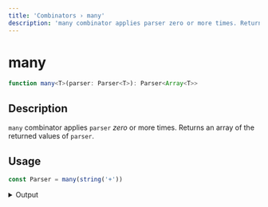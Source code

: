 ```yaml
---
title: 'Сombinators › many'
description: 'many combinator applies parser zero or more times. Returns an array of the returned values of parser.'
---
```


# many

```typescript {{ withLineNumbers: false }}
function many<T>(parser: Parser<T>): Parser<Array<T>>
```

## Description

`many` combinator applies `parser` *zero* or more times. Returns an array of the returned values of `parser`.

## Usage

```typescript
const Parser = many(string('+'))
```

<details>
  <summary>Output</summary>

  ### Success

  ```typescript
  run(Parser).with('+++')

  {
    kind: 'success',
    state: { text: '+++', index: 3 },
    value: [ '+', '+', '+' ]
  }
  ```

  ### Failure

  `many` never fails and returns an empty array by default.

  ```typescript
  run(Parser).with('---')

  {
    kind: 'success',
    state: { text: '---', index: 0 },
    value: []
  }
  ```
</details>
